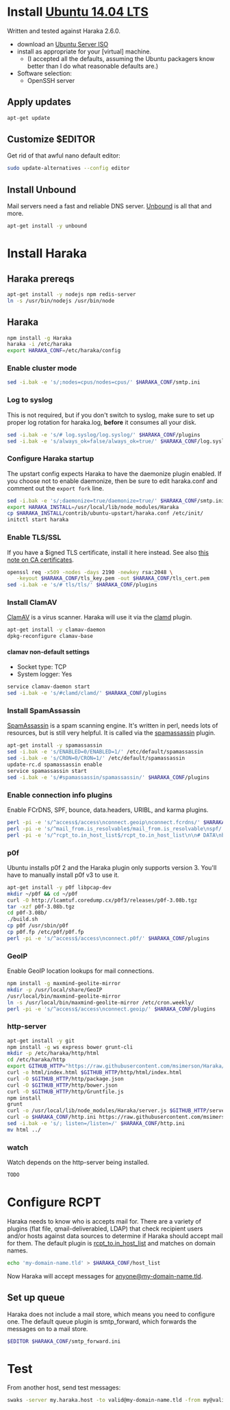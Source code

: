 # Install [Ubuntu 14.04 LTS][ubuntu-dl]
Written and tested against Haraka 2.6.0.

* download an [Ubuntu Server ISO][ubuntu-iso]
* install as appropriate for your [virtual] machine.
    * (I accepted all the defaults, assuming the Ubuntu packagers know better than I do what reasonable defaults are.)
* Software selection:
    * OpenSSH server

## Apply updates
```sh
apt-get update
```

## Customize $EDITOR
Get rid of that awful nano default editor:
```sh
sudo update-alternatives --config editor
```

## Install Unbound
Mail servers need a fast and reliable DNS server. [Unbound][unbound-site] is all that and more.
```sh
apt-get install -y unbound
```

# Install Haraka

## Haraka prereqs

```sh
apt-get install -y nodejs npm redis-server
ln -s /usr/bin/nodejs /usr/bin/node
```

## Haraka
```sh
npm install -g Haraka
haraka -i /etc/haraka
export HARAKA_CONF=/etc/haraka/config
```

### Enable cluster mode
```sh
sed -i.bak -e 's/;nodes=cpus/nodes=cpus/' $HARAKA_CONF/smtp.ini
```

### Log to syslog
This is not required, but if you don't switch to syslog, make sure to set up proper log rotation for haraka.log, **before** it consumes all your disk.
```sh
sed -i.bak -e 's/# log.syslog/log.syslog/' $HARAKA_CONF/plugins
sed -i.bak -e 's/always_ok=false/always_ok=true/' $HARAKA_CONF/log.syslog.ini
```

### Configure Haraka startup
The upstart config expects Haraka to have the daemonize plugin enabled. If you choose not to enable daemonize, then be sure to edit haraka.conf and comment out the `export fork` line.
```sh
sed -i.bak -e 's/;daemonize=true/daemonize=true/' $HARAKA_CONF/smtp.ini
export HARAKA_INSTALL=/usr/local/lib/node_modules/Haraka
cp $HARAKA_INSTALL/contrib/ubuntu-upstart/haraka.conf /etc/init/
initctl start haraka
```

### Enable TLS/SSL
If you have a $igned TLS certificate, install it here instead. See also [this note on CA certificates](https://github.com/baudehlo/Haraka/wiki/Setting%20up%20TLS%20with%20CA%20certificates).
```sh
openssl req -x509 -nodes -days 2190 -newkey rsa:2048 \
   -keyout $HARAKA_CONF/tls_key.pem -out $HARAKA_CONF/tls_cert.pem
sed -i.bak -e 's/# tls/tls/' $HARAKA_CONF/plugins
```

### Install ClamAV
[ClamAV][clamav-site] is a virus scanner. Haraka will use it via the [clamd][clamd-plugin] plugin.
```sh
apt-get install -y clamav-daemon
dpkg-reconfigure clamav-base
```
#### clamav non-default settings
* Socket type: TCP
* System logger: Yes
```sh
service clamav-daemon start
sed -i.bak -e 's/#clamd/clamd/' $HARAKA_CONF/plugins
```

### Install SpamAssassin
[SpamAssassin][spamd-site] is a spam scanning engine. It's written in perl, needs lots of resources, but is still very helpful. It is called via the [spamassassin][spamd-plugin] plugin.
```sh
apt-get install -y spamassassin
sed -i.bak -e 's/ENABLED=0/ENABLED=1/' /etc/default/spamassassin
sed -i.bak -e 's/CRON=0/CRON=1/' /etc/default/spamassassin
update-rc.d spamassassin enable
service spamassassin start
sed -i.bak -e 's/#spamassassin/spamassassin/' $HARAKA_CONF/plugins
```

### Enable connection info plugins
Enable FCrDNS, SPF, bounce, data.headers, URIBL, and karma plugins.
```sh
perl -pi -e 's/^access$/access\nconnect.geoip\nconnect.fcrdns/' $HARAKA_CONF/plugins
perl -pi -e 's/^mail_from.is_resolvable$/mail_from.is_resolvable\nspf/' $HARAKA_CONF/plugins
perl -pi -e 's/^rcpt_to.in_host_list$/rcpt_to.in_host_list\n\n# DATA\nbounce\ndata.headers\ndata.uribl\nclamd\nkarma/' $HARAKA_CONF/plugins
```

### p0f
Ubuntu installs p0f 2 and the Haraka plugin only supports version 3. You'll have to manually install p0f v3 to use it.

```sh
apt-get install -y p0f libpcap-dev
mkdir ~/p0f && cd ~/p0f
curl -O http://lcamtuf.coredump.cx/p0f3/releases/p0f-3.08b.tgz
tar -xzf p0f-3.08b.tgz 
cd p0f-3.08b/
./build.sh
cp p0f /usr/sbin/p0f 
cp p0f.fp /etc/p0f/p0f.fp
perl -pi -e 's/^access$/access\nconnect.p0f/' $HARAKA_CONF/plugins
```

### GeoIP
Enable GeoIP location lookups for mail connections.
```sh
npm install -g maxmind-geolite-mirror
mkdir -p /usr/local/share/GeoIP
/usr/local/bin/maxmind-geolite-mirror
ln -s /usr/local/bin/maxmind-geolite-mirror /etc/cron.weekly/
perl -pi -e 's/^access$/access\nconnect.geoip/' $HARAKA_CONF/plugins
```

### http-server
```sh
apt-get install -y git
npm install -g ws express bower grunt-cli
mkdir -p /etc/haraka/http/html
cd /etc/haraka/http
export GITHUB_HTTP="https://raw.githubusercontent.com/msimerson/Haraka/http-server"
curl -o html/index.html $GITHUB_HTTP/http/html/index.html
curl -O $GITHUB_HTTP/http/package.json
curl -O $GITHUB_HTTP/http/bower.json
curl -O $GITHUB_HTTP/http/Gruntfile.js
npm install
grunt
curl -o /usr/local/lib/node_modules/Haraka/server.js $GITHUB_HTTP/server.js
curl -o $HARAKA_CONF/http.ini https://raw.githubusercontent.com/msimerson/Haraka/http-server/config/http.ini
sed -i.bak -e 's/; listen=/listen=/' $HARAKA_CONF/http.ini
mv html ../
```

### watch
Watch depends on the http-server being installed.
```sh
TODO
```


# Configure RCPT
Haraka needs to know who is accepts mail for. There are a variety of plugins (flat file, qmail-deliverabled, LDAP) that check recipient users and/or hosts against data sources to determine if Haraka should accept mail for them. The default plugin is [rcpt_to.in_host_list][plugin-host-list-doc] and matches on domain names.
```sh
echo 'my-domain-name.tld' > $HARAKA_CONF/host_list
```
Now Haraka will accept messages for anyone@my-domain-name.tld.

## Set up queue
Haraka does not include a mail store, which means you need to configure one. The default queue plugin is smtp_forward, which forwards the messages on to a mail store.
```sh
$EDITOR $HARAKA_CONF/smtp_forward.ini
```

# Test

From another host, send test messages:

```sh
swaks -server my.haraka.host -to valid@my-domain-name.tld -from my@valid.email
```



[ubuntu-dl]: http://www.ubuntu.com/download
[ubuntu-iso]: http://releases.ubuntu.com/14.04.2/ubuntu-14.04.2-server-amd64.iso
[unbound-site]: https://unbound.net
[clamav-site]: http://www.clamav.net/
[clamd-plugin]: https://github.com/baudehlo/Haraka/blob/master/plugins/clamd.js
[spamd-site]: https://spamassassin.apache.org
[spamd-plugin]: https://github.com/baudehlo/Haraka/blob/master/plugins/spamassassin.js
[plugin-host-list-doc]: https://github.com/baudehlo/Haraka/blob/master/docs/plugins/rcpt_to.in_host_list.md